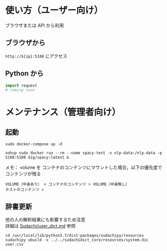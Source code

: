 # 使い方（ユーザー向け）

ブラウザまたは API から利用

## ブラウザから

`http://${ip}:5108` にアクセス

## Python から

```python
import request
# coming soon
```


# メンテナンス（管理者向け）
## 起動

```console
sudo docker-compose up -d
```

```console
nohup sudo docker run --rm --name spacy-test -v nlp-data:/nlp-data -p 5108:5108 dig/spacy:latest &
```

メモ： volume を コンテナのコンテンツにマウントした場合，以下の優先度でコンテンツが残る

```
VOLUME（中身あり） > コンテナのコンテンツ > VOLUME（中身無し）
ホストのコンテンツ > 
```

## 辞書更新

他の人の解析結果にも影響するため注意  
詳細は [Sudachi/user\_dict.md](https://github.com/WorksApplications/Sudachi/blob/develop/docs/user_dict.md) 参照

```console
cd /usr/local/lib/python3.7/dist-packages/sudachipy/resources
sudachipy ubuild -s ../../sudachidict_core/resources/system.dic user.csv
```
